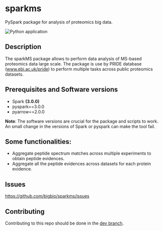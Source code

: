 # sparkms

PySpark package for analysis of proteomics big data.

![Python application](https://github.com/ypriverol/sparkMS/workflows/Python%20application/badge.svg)


## Description

The sparkMS package allows to perform data analysis of MS-based proteomics data large scale. The package is use by PRIDE database (www.ebi.ac.uk/pride) to perform multiple tasks across public proteomics datasets.

## Prerequisites and Software versions

- Spark **(3.0.0)**
- pyspark==3.0.0
- pyarrow==2.0.0

**Note**: The software versions are crucial for the package and scripts to work. An small change in the versions of Spark or pyspark can make the tool fail.

## Some functionalities:

- Aggregate peptide spectrum matches across multiple experiments to obtain peptide evidences.
- Aggregate all the peptide evidences across datasets for each protein evidence.

## Issues

https://github.com/bigbio/sparkms/issues

## Contributing

Contributing to this repo should be done in the [dev branch](https://github.com/bigbio/sparkms/tree/dev).

